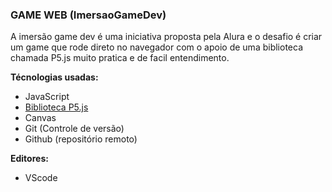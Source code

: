 ### GAME WEB (ImersaoGameDev)

A imersão game dev é uma iniciativa proposta pela Alura e o desafio é criar um game que rode direto no navegador com o apoio de uma biblioteca chamada P5.js
muito pratica e de facil entendimento.

**Técnologias usadas:**
- JavaScript
- [Biblioteca P5.js](https://p5js.org/ "Biblioteca P5.js")
- Canvas
- Git (Controle de versão)
- Github (repositório remoto)


**Editores:**
- VScode



